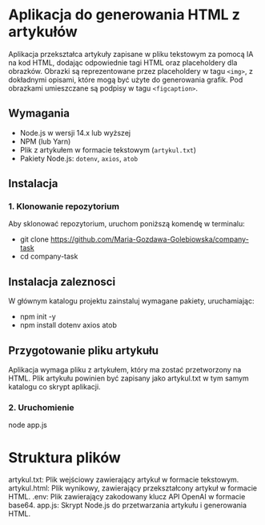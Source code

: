 # Aplikacja do generowania HTML z artykułów

Aplikacja przekształca artykuły zapisane w pliku tekstowym za pomocą IA na kod HTML, dodając odpowiednie tagi HTML oraz placeholdery dla obrazków. Obrazki są reprezentowane przez placeholdery w tagu `<img>`, z dokładnymi opisami, które mogą być użyte do generowania grafik. Pod obrazkami umieszczane są podpisy w tagu `<figcaption>`.

## Wymagania 

- Node.js w wersji 14.x lub wyższej
- NPM (lub Yarn)
- Plik z artykułem w formacie tekstowym (`artykul.txt`)
- Pakiety Node.js: `dotenv`, `axios`, `atob`

## Instalacja

### 1. Klonowanie repozytorium

Aby sklonować repozytorium, uruchom poniższą komendę w terminalu:

- git clone https://github.com/Maria-Gozdawa-Golebiowska/company-task
- cd company-task

## Instalacja zaleznosci

W głównym katalogu projektu zainstaluj wymagane pakiety, uruchamiając:

- npm init -y 
- npm install dotenv axios atob

## Przygotowanie pliku artykułu
Aplikacja wymaga pliku z artykułem, który ma zostać przetworzony na HTML. 
Plik artykułu powinien być zapisany jako artykul.txt w tym samym katalogu co skrypt aplikacji.

### 2. Uruchomienie 

node app.js

# Struktura plików 
artykul.txt: Plik wejściowy zawierający artykuł w formacie tekstowym.
artykul.html: Plik wynikowy, zawierający przekształcony artykuł w formacie HTML.
.env: Plik zawierający zakodowany klucz API OpenAI w formacie base64.
app.js: Skrypt Node.js do przetwarzania artykułu i generowania HTML.
